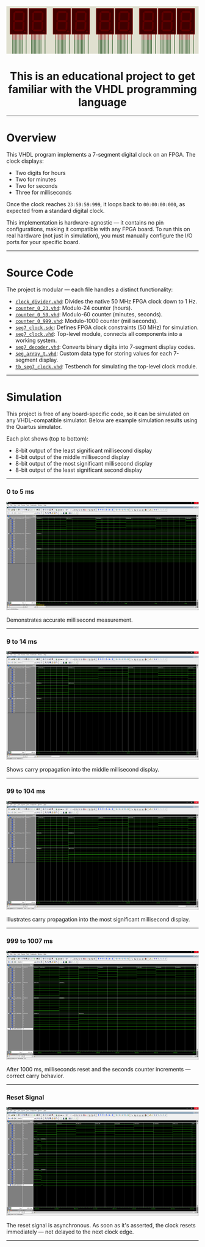 <div align="center">
  <img src="https://github.com/PogSmok/7seg_clock_FPGA_VHDL/blob/main/images/diagram.png" alt="Project Diagram"/>
  <h1>This is an educational project to get familiar with the VHDL programming language</h1>
</div>

---

# Overview

This VHDL program implements a 7-segment digital clock on an FPGA. The clock displays:

- Two digits for hours
- Two for minutes
- Two for seconds
- Three for milliseconds

Once the clock reaches `23:59:59:999`, it loops back to `00:00:00:000`, as expected from a standard digital clock.

This implementation is hardware-agnostic — it contains no pin configurations, making it compatible with any FPGA board. To run this on real hardware (not just in simulation), you must manually configure the I/O ports for your specific board.

---

# Source Code

The project is modular — each file handles a distinct functionality:

- [`clock_divider.vhd`](https://github.com/PogSmok/7seg_clock_FPGA_VHDL/blob/main/src/clock_divider.vhd): Divides the native 50 MHz FPGA clock down to 1 Hz.
- [`counter_0_23.vhd`](https://github.com/PogSmok/7seg_clock_FPGA_VHDL/blob/main/src/counter_0_23.vhd): Modulo-24 counter (hours).
- [`counter_0_59.vhd`](https://github.com/PogSmok/7seg_clock_FPGA_VHDL/blob/main/src/counter_0_59.vhd): Modulo-60 counter (minutes, seconds).
- [`counter_0_999.vhd`](https://github.com/PogSmok/7seg_clock_FPGA_VHDL/blob/main/src/counter_0_999.vhd): Modulo-1000 counter (milliseconds).
- [`seg7_clock.sdc`](https://github.com/PogSmok/7seg_clock_FPGA_VHDL/blob/main/src/seg7_clock.sdc): Defines FPGA clock constraints (50 MHz) for simulation.
- [`seg7_clock.vhd`](https://github.com/PogSmok/7seg_clock_FPGA_VHDL/blob/main/src/seg7_clock.vhd): Top-level module, connects all components into a working system.
- [`seg7_decoder.vhd`](https://github.com/PogSmok/7seg_clock_FPGA_VHDL/blob/main/src/seg7_decoder.vhd): Converts binary digits into 7-segment display codes.
- [`seg_array_t.vhd`](https://github.com/PogSmok/7seg_clock_FPGA_VHDL/blob/main/src/seg_array_t.vhd): Custom data type for storing values for each 7-segment display.
- [`tb_seg7_clock.vhd`](https://github.com/PogSmok/7seg_clock_FPGA_VHDL/blob/main/src/tb_seg7_clock.vhd): Testbench for simulating the top-level clock module.

---

# Simulation

This project is free of any board-specific code, so it can be simulated on any VHDL-compatible simulator. Below are example simulation results using the Quartus simulator.

Each plot shows (top to bottom):

- 8-bit output of the least significant millisecond display
- 8-bit output of the middle millisecond display
- 8-bit output of the most significant millisecond display
- 8-bit output of the least significant second display

---

### 0 to 5 ms

![0 to 5 ms plot](https://github.com/PogSmok/7seg_clock_FPGA_VHDL/blob/main/images/0-5ms.png)

Demonstrates accurate millisecond measurement.

---

### 9 to 14 ms

![9 to 14 ms plot](https://github.com/PogSmok/7seg_clock_FPGA_VHDL/blob/main/images/9-14ms.png)

Shows carry propagation into the middle millisecond display.

---

### 99 to 104 ms

![99 to 104 ms plot](https://github.com/PogSmok/7seg_clock_FPGA_VHDL/blob/main/images/99-104ms.png)

Illustrates carry propagation into the most significant millisecond display.

---

### 999 to 1007 ms

![999 to 1007 ms plot](https://github.com/PogSmok/7seg_clock_FPGA_VHDL/blob/main/images/999-1007ms.png)

After 1000 ms, milliseconds reset and the seconds counter increments — correct carry behavior.

---

### Reset Signal

![Reset signal](https://github.com/PogSmok/7seg_clock_FPGA_VHDL/blob/main/images/reset.png)

The reset signal is asynchronous. As soon as it's asserted, the clock resets immediately — not delayed to the next clock edge.

---
